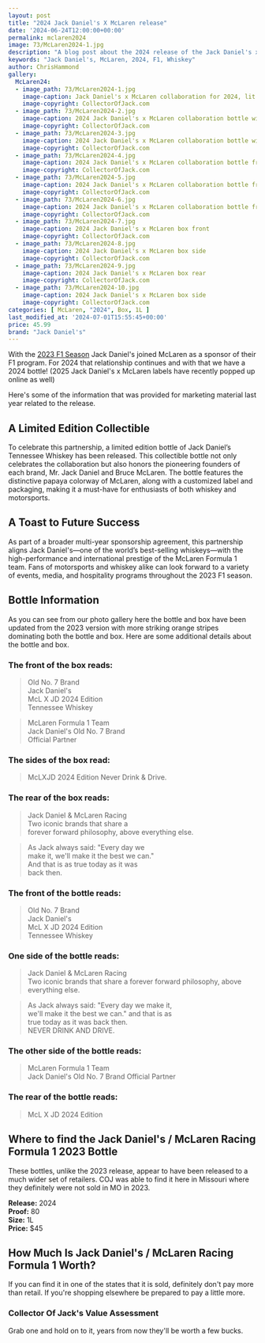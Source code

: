 ```yaml
---
layout: post
title: "2024 Jack Daniel's X McLaren release"
date: '2024-06-24T12:00:00+00:00'
permalink: mclaren2024
image: 73/McLaren2024-1.jpg
description: "A blog post about the 2024 release of the Jack Daniel's x McLaren racing partnership whiskey"
keywords: "Jack Daniel's, McLaren, 2024, F1, Whiskey"
author: ChrisHammond
gallery:
  McLaren24:
  - image_path: 73/McLaren2024-1.jpg
    image-caption: Jack Daniel's x McLaren collaboration for 2024, lit by LED mounted underneath the bottle
    image-copyright: CollectorOfJack.com
  - image_path: 73/McLaren2024-2.jpg
    image-caption: 2024 Jack Daniel's x McLaren collaboration bottle with '24 and '23 boxes in background, lit by LED mounted underneath the bottle
    image-copyright: CollectorOfJack.com
  - image_path: 73/McLaren2024-3.jpg
    image-caption: 2024 Jack Daniel's x McLaren collaboration bottle with '24 and '23 boxes in background
    image-copyright: CollectorOfJack.com
  - image_path: 73/McLaren2024-4.jpg
    image-caption: 2024 Jack Daniel's x McLaren collaboration bottle from the side with '24 and '23 boxes in background
    image-copyright: CollectorOfJack.com
  - image_path: 73/McLaren2024-5.jpg
    image-caption: 2024 Jack Daniel's x McLaren collaboration bottle from the rear with '24 and '23 boxes in background
    image-copyright: CollectorOfJack.com
  - image_path: 73/McLaren2024-6.jpg
    image-caption: 2024 Jack Daniel's x McLaren collaboration bottle from the side with '24 and '23 boxes in background
    image-copyright: CollectorOfJack.com
  - image_path: 73/McLaren2024-7.jpg
    image-caption: 2024 Jack Daniel's x McLaren box front
    image-copyright: CollectorOfJack.com
  - image_path: 73/McLaren2024-8.jpg
    image-caption: 2024 Jack Daniel's x McLaren box side 
    image-copyright: CollectorOfJack.com
  - image_path: 73/McLaren2024-9.jpg
    image-caption: 2024 Jack Daniel's x McLaren box rear
    image-copyright: CollectorOfJack.com
  - image_path: 73/McLaren2024-10.jpg
    image-caption: 2024 Jack Daniel's x McLaren box side
    image-copyright: CollectorOfJack.com
categories: [ McLaren, "2024", Box, 1L ]
last_modified_at: '2024-07-01T15:55:45+00:00'
price: 45.99
brand: "Jack Daniel's"
---
```

With the [2023 F1 Season](/JackDanielsMcLaren) Jack Daniel's joined McLaren as a sponsor of their F1 program. For 2024 that relationship continues and with that we have a 2024 bottle! (2025 Jack Daniel's x McLaren labels have recently popped up online as well)

Here's some of the information that was provided for marketing material last year related to the release.

## A Limited Edition Collectible

To celebrate this partnership, a limited edition bottle of Jack Daniel’s Tennessee Whiskey has been released. This collectible bottle not only celebrates the collaboration but also honors the pioneering founders of each brand, Mr. Jack Daniel and Bruce McLaren. The bottle features the distinctive papaya colorway of McLaren, along with a customized label and packaging, making it a must-have for enthusiasts of both whiskey and motorsports.

## A Toast to Future Success

As part of a broader multi-year sponsorship agreement, this partnership aligns Jack Daniel's—one of the world’s best-selling whiskeys—with the high-performance and international prestige of the McLaren Formula 1 team. Fans of motorsports and whiskey alike can look forward to a variety of events, media, and hospitality programs throughout the 2023 F1 season.

## Bottle Information
As you can see from our photo gallery here the bottle and box have been updated from the 2023 version with more striking orange stripes dominating both the bottle and box. Here are some additional details about the bottle and box.

### The front of the box reads:
> Old No. 7 Brand  
> Jack Daniel's  
> McL X JD 2024 Edition  
> Tennessee Whiskey  

> McLaren Formula 1 Team  
> Jack Daniel's Old No. 7 Brand  
> Official Partner

### The sides of the box read:
> McLXJD 2024 Edition
> Never Drink & Drive.  

### The rear of the box reads:
> Jack Daniel & McLaren Racing  
> Two iconic brands that share a  
> forever forward philosophy, above
> everything else.  

> As Jack always said: "Every day we  
> make it, we'll make it the best we can."  
> And that is as true today as it was  
> back then.  

### The front of the bottle reads:
> Old No. 7 Brand  
> Jack Daniel's  
> McL X JD 2024 Edition  
> Tennessee Whiskey  

### One side of the bottle reads:
> Jack Daniel & McLaren Racing  
> Two iconic brands that share a forever 
> forward philosophy, above everything else. 

> As Jack always said: "Every day we make it,  
> we'll make it the best we can." and that is as  
> true today as it was back then.  
> NEVER DRINK AND DRIVE.

### The other side of the bottle reads:
> McLaren Formula 1 Team  
> Jack Daniel's Old No. 7 Brand 
> Official Partner

### The rear of the bottle reads:
> McL X JD 2024 Edition  

## Where to find the Jack Daniel's / McLaren Racing Formula 1 2023 Bottle
These bottles, unlike the 2023 release, appear to have been released to a much wider set of retailers. COJ was able to find it here in Missouri where they definitely were not sold in MO in 2023. 

**Release:** 2024  
**Proof:** 80  
**Size:** 1L  
**Price:** $45


## How Much Is Jack Daniel's / McLaren Racing Formula 1 Worth?
If you can find it in one of the states that it is sold, definitely don't pay more than retail. If you're shopping elsewhere be prepared to pay a little more.
 
### Collector Of Jack's Value Assessment
Grab one and hold on to it, years from now they'll be worth a few bucks.
